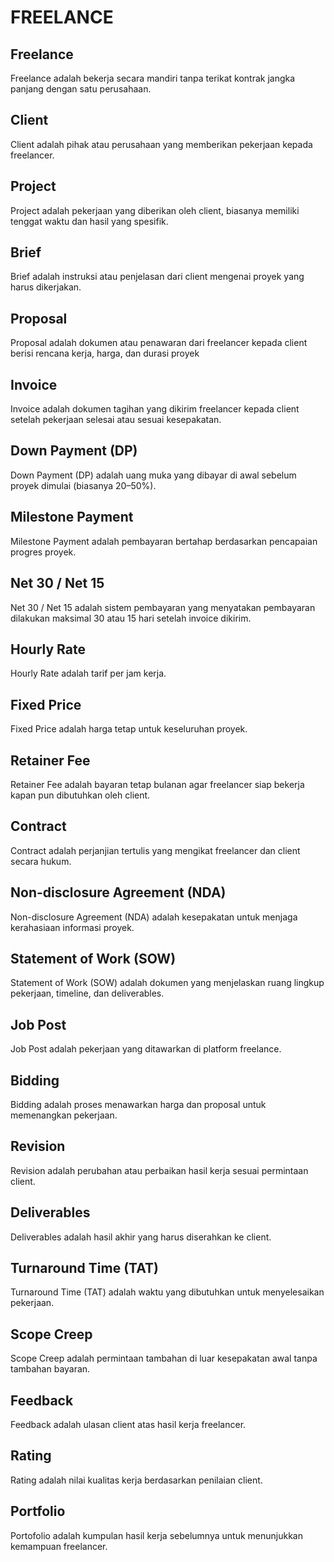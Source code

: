 # FREELANCE

## Freelance

Freelance adalah bekerja secara mandiri tanpa terikat kontrak jangka panjang dengan satu perusahaan.

## Client

Client adalah pihak atau perusahaan yang memberikan pekerjaan kepada freelancer.

## Project

Project adalah pekerjaan yang diberikan oleh client, biasanya memiliki tenggat waktu dan hasil yang spesifik.

## Brief

Brief adalah instruksi atau penjelasan dari client mengenai proyek yang harus dikerjakan.

## Proposal

Proposal adalah dokumen atau penawaran dari freelancer kepada client berisi rencana kerja, harga, dan durasi proyek

## Invoice

Invoice adalah dokumen tagihan yang dikirim freelancer kepada client setelah pekerjaan selesai atau sesuai kesepakatan.

## Down Payment (DP)

Down Payment (DP) adalah uang muka yang dibayar di awal sebelum proyek dimulai (biasanya 20–50%).

## Milestone Payment

Milestone Payment adalah pembayaran bertahap berdasarkan pencapaian progres proyek.

## Net 30 / Net 15

Net 30 / Net 15 adalah sistem pembayaran yang menyatakan pembayaran dilakukan maksimal 30 atau 15 hari setelah invoice dikirim.

## Hourly Rate

Hourly Rate adalah tarif per jam kerja.

## Fixed Price

Fixed Price adalah harga tetap untuk keseluruhan proyek.

## Retainer Fee

Retainer Fee adalah bayaran tetap bulanan agar freelancer siap bekerja kapan pun dibutuhkan oleh client.

## Contract

Contract adalah perjanjian tertulis yang mengikat freelancer dan client secara hukum.

## Non-disclosure Agreement (NDA)

Non-disclosure Agreement (NDA) adalah kesepakatan untuk menjaga kerahasiaan informasi proyek.

## Statement of Work (SOW)

Statement of Work (SOW) adalah dokumen yang menjelaskan ruang lingkup pekerjaan, timeline, dan deliverables.

## Job Post

Job Post adalah pekerjaan yang ditawarkan di platform freelance.

## Bidding

Bidding adalah proses menawarkan harga dan proposal untuk memenangkan pekerjaan.

## Revision

Revision adalah perubahan atau perbaikan hasil kerja sesuai permintaan client.

## Deliverables

Deliverables adalah hasil akhir yang harus diserahkan ke client.

## Turnaround Time (TAT)

Turnaround Time (TAT) adalah waktu yang dibutuhkan untuk menyelesaikan pekerjaan.

## Scope Creep

Scope Creep adalah permintaan tambahan di luar kesepakatan awal tanpa tambahan bayaran.

## Feedback

Feedback adalah ulasan client atas hasil kerja freelancer.

## Rating

Rating adalah nilai kualitas kerja berdasarkan penilaian client.

## Portfolio

Portofolio adalah kumpulan hasil kerja sebelumnya untuk menunjukkan kemampuan freelancer.